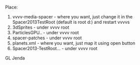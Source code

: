 Place:
1) vvvv-media-spacer  - where you want, just change it in the Spacer2013TestRoot (default is root d:) and restart vvvvs
2) 3dSprites  - under vvvv root
3) ParticlesGPU..   - under vvvv root
4) spacer-patches  - under vvvv root
5) planets.xml  - where you want, just map it using open button
6) Spacer2013-TestRoot... - under vvvv root

GL
Jenda
